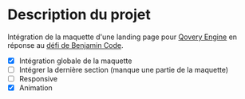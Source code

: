 # Description du projet

Intégration de la maquette d'une landing page pour [Qovery Engine](https://github.com/Qovery/engine) en réponse au [défi de
Benjamin Code](https://www.youtube.com/watch?v=f1kC1785aGs).

- [X] Intégration globale de la maquette
- [ ] Intégrer la dernière section (manque une partie de la maquette)
- [ ] Responsive
- [X] Animation
